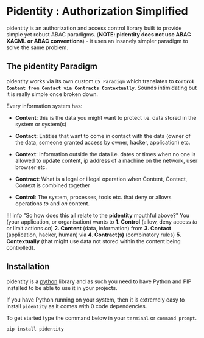 # Pidentity : Authorization Simplified
pidentity is an authorization and access control library built to provide simple yet robust ABAC paradigms. (**NOTE: pidentity does not use ABAC XACML or ABAC conventions**) - it
uses an insanely simpler paradigm to solve the same problem.


## The pidentity Paradigm
pidentity works via its own custom `C5 Paradigm` which translates to **`Control Content from Contact via Contracts Contextually`**. Sounds intimidating but it is really simple once broken down.


Every information system has:

- **Content**: this is the data you might want to protect i.e. data stored in the system or system(s)

- **Contact**: Entities that want to come in contact with the data (owner of the data, someone granted access by owner, hacker, application) etc.

- **Context**: Information outside the data i.e. dates or times when no one is allowed to update content, ip address of a machine on the network, user browser etc.

- **Contract**: What is a legal or illegal operation when Content, Contact, Context is combined together

- **Control**: The system, processes, tools etc. that deny or allows operations _to_ and _on_ content.

!!! info "So how does this all relate to the **pidentity** mouthful above?"
    You (your application, or organisation) wants to **1. Control** (allow, deny access _to_ or limit actions _on_) **2. Content** (data, information) from **3. Contact** (application, hacker, human)
    via **4. Contract(s)** (combinatory rules) **5. Contextually** (that might use data not stored within the content being controlled).


## Installation

pidentity is a [python](https://python.org) library and as such you need to have Python and PIP installed to be able to use it in your projects.

If you have Python running on your system, then it is extremely easy to install `pidentity` as it comes with 0 code dependencies.

To get started type the command below in your `terminal` or `command prompt`.

```sh
pip install pidentity
```
